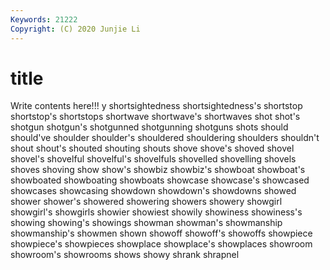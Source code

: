 ```yaml
---
Keywords: 21222
Copyright: (C) 2020 Junjie Li
---
```


# title

Write contents here!!!
y 
shortsightedness
shortsightedness's 
shortstop 
shortstop's 
shortstops 
shortwave 
shortwave's 
shortwaves 
shot 
shot's 
shotgun
shotgun's 
shotgunned 
shotgunning 
shotguns 
shots 
should 
should've 
shoulder 
shoulder's 
shouldered
shouldering 
shoulders 
shouldn't 
shout 
shout's 
shouted 
shouting 
shouts 
shove 
shove's
shoved 
shovel 
shovel's 
shovelful 
shovelful's 
shovelfuls 
shovelled 
shovelling 
shovels 
shoves
shoving 
show 
show's 
showbiz 
showbiz's 
showboat 
showboat's 
showboated 
showboating 
showboats
showcase 
showcase's 
showcased 
showcases 
showcasing 
showdown 
showdown's 
showdowns 
showed 
shower
shower's 
showered 
showering 
showers 
showery 
showgirl 
showgirl's 
showgirls 
showier 
showiest
showily 
showiness 
showiness's 
showing 
showing's 
showings 
showman 
showman's 
showmanship 
showmanship's
showmen 
shown 
showoff 
showoff's 
showoffs 
showpiece 
showpiece's 
showpieces 
showplace 
showplace's
showplaces 
showroom 
showroom's 
showrooms 
shows 
showy 
shrank 
shrapnel 
